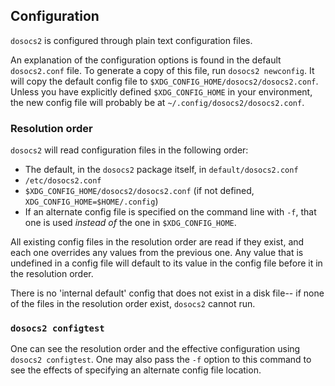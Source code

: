 ## Configuration 

`dosocs2` is configured through plain text configuration files.

An explanation of the configuration options is found in the default
`dosocs2.conf` file. To generate a copy of this file, run
`dosocs2 newconfig`. It will copy the default config file to
`$XDG_CONFIG_HOME/dosocs2/dosocs2.conf`. Unless you have explicitly
defined `$XDG_CONFIG_HOME` in your environment, the new config file will
probably be at `~/.config/dosocs2/dosocs2.conf`.

### Resolution order

`dosocs2` will read configuration files in the following order:

- The default, in the `dosocs2` package itself, in `default/dosocs2.conf`
- `/etc/dosocs2.conf`
- `$XDG_CONFIG_HOME/dosocs2/dosocs2.conf` (if not defined,
  `XDG_CONFIG_HOME=$HOME/.config`)
- If an alternate config file is specified on the command line with `-f`,
  that one is used *instead of* the one in `$XDG_CONFIG_HOME`.

All existing config files in the resolution order are read if they exist,
and each one overrides any values from the previous one. Any value that
is undefined in a config file will default to its value in the config
file before it in the resolution order.

There is no 'internal default' config that does not exist in a disk file--
if none of the files in the resolution order exist, `dosocs2` cannot run. 

### `dosocs2 configtest`

One can see the resolution order and the effective configuration using `dosocs2
configtest`. One may also pass the `-f` option to this command to see the
effects of specifying an alternate config file location.
